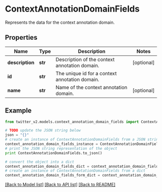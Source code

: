 # ContextAnnotationDomainFields

Represents the data for the context annotation domain.

## Properties
Name | Type | Description | Notes
------------ | ------------- | ------------- | -------------
**description** | **str** | Description of the context annotation domain. | [optional] 
**id** | **str** | The unique id for a context annotation domain. | 
**name** | **str** | Name of the context annotation domain. | [optional] 

## Example

```python
from twitter_v2.models.context_annotation_domain_fields import ContextAnnotationDomainFields

# TODO update the JSON string below
json = "{}"
# create an instance of ContextAnnotationDomainFields from a JSON string
context_annotation_domain_fields_instance = ContextAnnotationDomainFields.from_json(json)
# print the JSON string representation of the object
print ContextAnnotationDomainFields.to_json()

# convert the object into a dict
context_annotation_domain_fields_dict = context_annotation_domain_fields_instance.to_dict()
# create an instance of ContextAnnotationDomainFields from a dict
context_annotation_domain_fields_form_dict = context_annotation_domain_fields.from_dict(context_annotation_domain_fields_dict)
```
[[Back to Model list]](../README.md#documentation-for-models) [[Back to API list]](../README.md#documentation-for-api-endpoints) [[Back to README]](../README.md)


